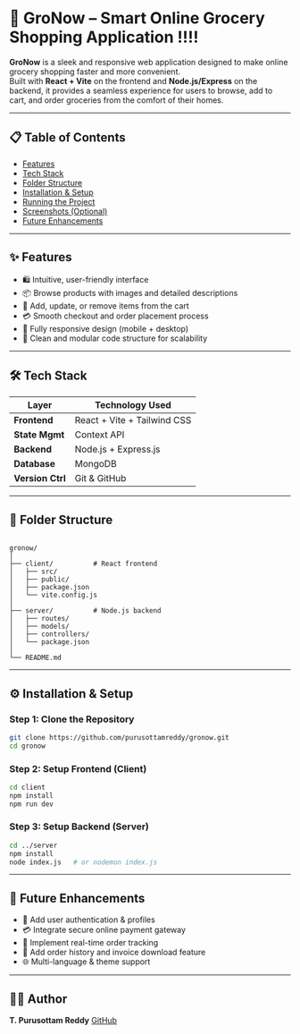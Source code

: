 # 🛒 GroNow – Smart Online Grocery Shopping Application !!!!

**GroNow** is a sleek and responsive web application designed to make online grocery shopping faster and more convenient.  
Built with **React + Vite** on the frontend and **Node.js/Express** on the backend, it provides a seamless experience for users to browse, add to cart, and order groceries from the comfort of their homes.

---

## 📋 Table of Contents
- [Features](#features)
- [Tech Stack](#tech-stack)
- [Folder Structure](#folder-structure)
- [Installation & Setup](#installation--setup)
- [Running the Project](#running-the-project)
- [Screenshots (Optional)](#screenshots-optional)
- [Future Enhancements](#future-enhancements)

---

## ✨ Features

- 🛍️ Intuitive, user-friendly interface  
- 📦 Browse products with images and detailed descriptions  
- 🧺 Add, update, or remove items from the cart  
- 💳 Smooth checkout and order placement process  
- 📱 Fully responsive design (mobile + desktop)  
- 🧠 Clean and modular code structure for scalability  

---

## 🛠️ Tech Stack

| Layer | Technology Used |
|--------|-----------------|
| **Frontend** | React + Vite + Tailwind CSS |
| **State Mgmt** | Context API |
| **Backend** | Node.js + Express.js |
| **Database** | MongoDB |
| **Version Ctrl** | Git & GitHub |

---

## 📁 Folder Structure

```

gronow/
│
├── client/          # React frontend
│   ├── src/
│   ├── public/
│   ├── package.json
│   └── vite.config.js
│
├── server/          # Node.js backend
│   ├── routes/
│   ├── models/
│   ├── controllers/
│   └── package.json
│
└── README.md

````

---

## ⚙️ Installation & Setup

### Step 1: Clone the Repository
```bash
git clone https://github.com/purusottamreddy/gronow.git
cd gronow
````

### Step 2: Setup Frontend (Client)

```bash
cd client
npm install
npm run dev
```

### Step 3: Setup Backend (Server)

```bash
cd ../server
npm install
node index.js   # or nodemon index.js
```

---

## 🚀 Future Enhancements

* 🛒 Add user authentication & profiles
* 💳 Integrate secure online payment gateway
* 🔔 Implement real-time order tracking
* 🧾 Add order history and invoice download feature
* 🌐 Multi-language & theme support

---

## 🧑‍💻 Author

**T. Purusottam Reddy**
[GitHub](https://github.com/purusottamreddy)

